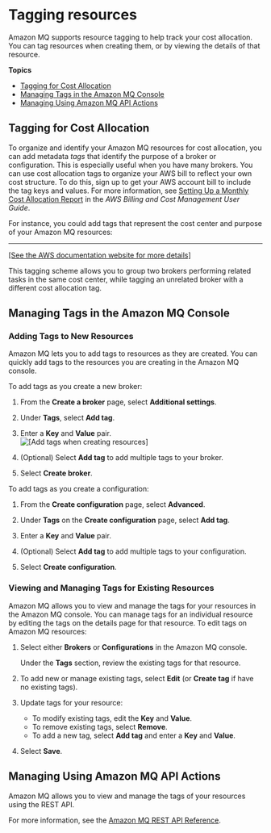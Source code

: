 # Tagging resources<a name="amazon-mq-tagging"></a>

Amazon MQ supports resource tagging to help track your cost allocation\. You can tag resources when creating them, or by viewing the details of that resource\.

**Topics**
+ [Tagging for Cost Allocation](#tagging-cost)
+ [Managing Tags in the Amazon MQ Console](#tagging-manage-console)
+ [Managing Using Amazon MQ API Actions](#tagging-manage-api)

## Tagging for Cost Allocation<a name="tagging-cost"></a>

To organize and identify your Amazon MQ resources for cost allocation, you can add metadata *tags* that identify the purpose of a broker or configuration\. This is especially useful when you have many brokers\. You can use cost allocation tags to organize your AWS bill to reflect your own cost structure\. To do this, sign up to get your AWS account bill to include the tag keys and values\. For more information, see [Setting Up a Monthly Cost Allocation Report](https://docs.aws.amazon.com/awsaccountbilling/latest/aboutv2/configurecostallocreport.html#allocation-report) in the *AWS Billing and Cost Management User Guide*\.



For instance, you could add tags that represent the cost center and purpose of your Amazon MQ resources:


****  
[\[See the AWS documentation website for more details\]](http://docs.aws.amazon.com/amazon-mq/latest/developer-guide/amazon-mq-tagging.html)

This tagging scheme allows you to group two brokers performing related tasks in the same cost center, while tagging an unrelated broker with a different cost allocation tag\.

## Managing Tags in the Amazon MQ Console<a name="tagging-manage-console"></a>

### Adding Tags to New Resources<a name="tagging-add-create"></a>

Amazon MQ lets you to add tags to resources as they are created\. You can quickly add tags to the resources you are creating in the Amazon MQ console\. 

 To add tags as you create a new broker:

1. From the **Create a broker** page, select **Additional settings**\.

1. Under **Tags**, select **Add tag**\.

1. Enter a **Key** and **Value** pair\.  
![\[Add tags when creating resources\]](http://docs.aws.amazon.com/amazon-mq/latest/developer-guide/images/amazon-mq-create-tag.png)

1. \(Optional\) Select **Add tag** to add multiple tags to your broker\.

1. Select **Create broker**\.

To add tags as you create a configuration:

1. From the **Create configuration** page, select **Advanced**\.

1. Under **Tags** on the **Create configuration** page, select **Add tag**\.

1. Enter a **Key** and **Value** pair\.

1. \(Optional\) Select **Add tag** to add multiple tags to your configuration\.

1. Select **Create configuration**\.

### Viewing and Managing Tags for Existing Resources<a name="tagging-manage-existing"></a>

Amazon MQ allows you to view and manage the tags for your resources in the Amazon MQ console\. You can manage tags for an individual resource by editing the tags on the details page for that resource\. To edit tags on Amazon MQ resources:

1. Select either **Brokers** or **Configurations** in the Amazon MQ console\.

   Under the **Tags** section, review the existing tags for that resource\.

1. To add new or manage existing tags, select **Edit** \(or **Create tag** if have no existing tags\)\.

1. Update tags for your resource:
   + To modify existing tags, edit the **Key** and **Value**\.
   + To remove existing tags, select **Remove**\.
   + To add a new tag, select **Add tag** and enter a **Key** and **Value**\.

1. Select **Save**\.

## Managing Using Amazon MQ API Actions<a name="tagging-manage-api"></a>

Amazon MQ allows you to view and manage the tags of your resources using the REST API\. 

 For more information, see the [Amazon MQ REST API Reference](https://docs.aws.amazon.com/amazon-mq/latest/api-reference/rest-api-tag.html)\.